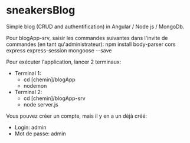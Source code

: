 # sneakersBlog
Simple blog (CRUD and authentification) in Angular / Node js / MongoDb.

Pour blogApp-srv, saisir les commandes suivantes dans l'invite de commandes (en tant qu'administrateur):
  npm install body-parser cors express express-session mongoose --save

Pour exécuter l'application, lancer 2 terminaux:
  - Terminal 1:
      * cd [chemin]/blogApp
      * nodemon
  - Terminal 2:
      * cd [chemin]/blogApp-srv
      * node server.js

Vous pouvez créer un compte, mais il y en a un déjà créé:
  - Login: admin
  - Mot de passe: admin
